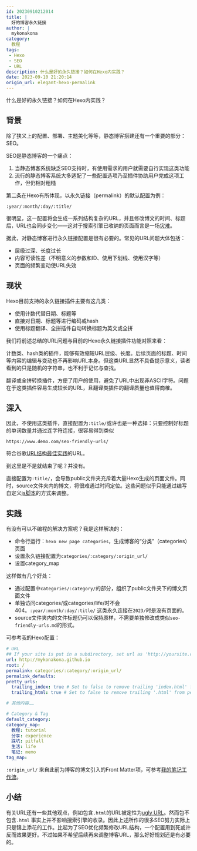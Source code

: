 ```yaml
---
id: 20230910212014
title: |
  好的博客永久链接
author: |
  mykonakona
category:
  教程
tags:
 - Hexo
 - SEO
 - URL
description: 什么是好的永久链接？如何在Hexo内实践？
date: 2023-09-10 21:20:14
origin_url: elegant-hexo-permalink
---
```


什么是好的永久链接？如何在Hexo内实践？

<!-- more -->

## 背景

除了狭义上的配置、部署、主题美化等等，静态博客搭建还有一个重要的部分：SEO。

SEO是静态博客的一个痛点：

1. 当静态博客系统缺乏SEO支持时，有使用需求的用户就需要自行实现这类功能
2. 流行的静态博客系统大多适配了一些配置选项乃至插件协助用户完成这项工作，但仍相对粗糙

第二条在Hexo有所体现，以永久链接（permalink）的默认配置为例：

`:year/:month/:day/:title/`

很明显，这一配置将会生成一系列结构复杂的URL，并且修改博文的时间、标题后，URL也会同步变化——这对于搜索引擎已收纳的页面而言是一场[灾难][1]。

据此，对静态博客进行永久链接配置是很有必要的。常见的URL问题大体包括：

- 层级过深、长度过长
- 内容可读性差（不明意义的参数和ID、使用下划线、使用汉字等）
- 页面的频繁变动使URL失效

## 现状

Hexo目前支持的永久链接插件主要有这几类：

- 使用计数代替日期、标题等
- 直接对日期、标题等进行编码或hash
- 使用标题翻译、全拼插件自动转换标题为英文或全拼

我们将前述总结的URL问题与目前的Hexo永久链接插件功能对照来看：

计数类、hash类的插件，能够有效缩短URL层级、长度。后续页面的标题、时间等内容的编辑与变动也不再影响URL本身。但这类URL显然不具备提示意义，读者看到的只是随机的字符串，也不利于记忆与查找。

翻译或全拼转换插件，方便了用户的使用，避免了URL中出现非ASCII字符。问题在于这类插件容易生成较长的URL，且翻译类插件的翻译质量也值得商榷。

## 深入

因此，不使用这类插件，直接配置为`:title/`或许也是一种选择：只要控制好标题的单词数量并通过连字符连接，很容易得到类似

`https://www.demo.com/seo-friendly-urls/`

符合谷歌[URL结构最佳实践][2]的URL。

到这里是不是就结束了呢？并没有。

直接配置为`:title/`，会导致public文件夹充斥着大量Hexo生成的页面文件。同时，source文件夹内的博文，将很难通过时间定位。这些问题似乎只能通过编写自定义[js脚本][3]的方式来调整。

## 实践

有没有可以不编程的解决方案呢？我是这样解决的：

- 命令行运行：`hexo new page categories`，生成博客的“分类”（categories）页面
- 设置永久链接配置为`categories/:category/:origin_url/`
- 设置category_map

这样做有几个好处：

- 通过配置中`categories/:category/`的部分，组织了public文件夹下的博文页面文件
- 单独访问categories/或categories/life/时不会404。`:year/:month/:day/:title/` 这类永久连接在`2023/`时是没有页面的。
- source文件夹内的文件标题仍可以保持原样，不需要单独修改成类似`seo-friendly-urls.md`的形式。

可参考我的Hexo配置：

```yaml
# URL
## If your site is put in a subdirectory, set url as 'http://yoursite.com/child' and root as '/child/'
url: http://mykonakona.github.io
root: /
permalink: categories/:category/:origin_url/
permalink_defaults:
pretty_urls:
  trailing_index: true # Set to false to remove trailing 'index.html' from permalinks
  trailing_html: true # Set to false to remove trailing '.html' from permalinks

# 其他内容……

# Category & Tag
default_category: 
category_map:
  教程: tutorial
  分享: experience
  踩坑: pitfall
  生活: life
  笔记: memo
tag_map:
```

`:origin_url/` 来自此前为博客的博文引入的Front Matter项，可参考[我的笔记工作流][4]。

## 小结

有关URL还有一些其他观点，例如包含`.html`的URL被定性为[ugly URL][5]。然而包不包含`.html` 事实上并不影响搜索引擎的收录。因此上述所作的很多SEO努力实际上只是锦上添花的工作。比起为了SEO优化频繁修改URL结构，一个配置用到死或许反而效果更好。不过如果不希望后续再来调整博客URL，那么好好规划还是有必要的。

[1]: https://www.wbolt.com/seo-friendly-urls.html
[2]: https://developers.google.com/search/docs/crawling-indexing/url-structure?hl=en&visit_id=638300113981062992-3301496743&rd=1
[3]: https://prinsss.github.io/hexo-posts-in-subfolder/
[4]: https://mykonakona.github.io/categories/experience/my-notebook-workflow/
[5]: https://gohugo.io/content-management/urls/#ugly-urls
